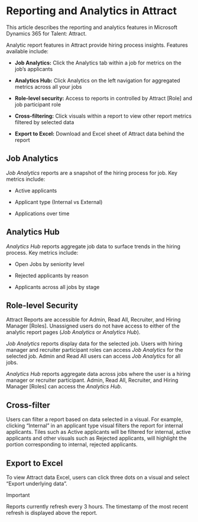 Reporting and Analytics in Attract
===============================================

This article describes the reporting and analytics features in Microsoft
Dynamics 365 for Talent: Attract.

Analytic report features in Attract provide hiring process insights. Features
available include:

-   **Job Analytics:** Click the Analytics tab within a job for metrics on the
    job’s applicants

-   **Analytics Hub:** Click Analytics on the left navigation for aggregated
    metrics across all your jobs

-   **Role-level security:** Access to reports in controlled by Attract [Role]
    and job participant role

-   **Cross-filtering:** Click visuals within a report to view other report
    metrics filtered by selected data

-   **Export to Excel:** Download and Excel sheet of Attract data behind the
    report

Job Analytics
-------------

*Job Analytics* reports are a snapshot of the hiring process for job. Key
metrics include:

-   Active applicants

-   Applicant type (Internal vs External)

-   Applications over time

Analytics Hub
-------------

*Analytics Hub* reports aggregate job data to surface trends in the hiring
process. Key metrics include:

-   Open Jobs by seniority level

-   Rejected applicants by reason

-   Applicants across all jobs by stage

Role-level Security
-------------------

Attract Reports are accessible for Admin, Read All, Recruiter, and Hiring
Manager [Roles]. Unassigned users do not have access to either of the analytic
report pages (*Job Analytics* or *Analytics Hub*).

*Job Analytics* reports display data for the selected job. Users with hiring
manager and recruiter participant roles can access *Job Analytics* for the
selected job. Admin and Read All users can access *Job Analytics* for all jobs.

*Analytics Hub* reports aggregate data across jobs where the user is a hiring
manager or recruiter participant. Admin, Read All, Recruiter, and Hiring Manager
[Roles] can access the *Analytics Hub*.

Cross-filter
------------

Users can filter a report based on data selected in a visual. For example,
clicking “Internal” in an applicant type visual filters the report for internal
applicants. Tiles such as Active applicants will be filtered for internal,
active applicants and other visuals such as Rejected applicants, will highlight
the portion corresponding to internal, rejected applicants.

Export to Excel
---------------

To view Attract data Excel, users can click three dots on a visual and select
“Export underlying data”.

>[!Important]
>Reports currently refresh every 3 hours. The timestamp of the most recent
refresh is displayed above the report.
